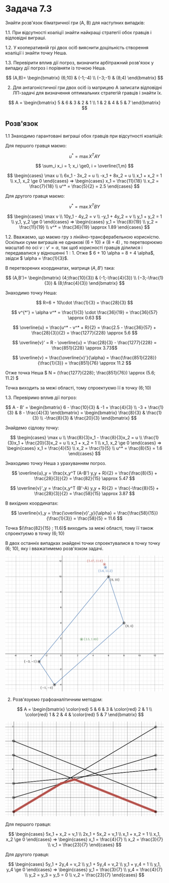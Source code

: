 # Задача 7.3

Знайти розв'язок біматричної гри (A, B) для наступних випадків:

1.1. При відсутності коаліції знайти найкращі стратегії обох гравців і відповідні виграші.

1.2. У кооперативній грі двох осіб вияснити доцільність створення коаліції і знайти точку Неша.

1.3. Перевірити вплив дії погроз, визначити арбітражний розв'язок у випадку дії погроз і
порівняти із точкою Неша.

$$ (A,B)= \begin{bmatrix}
   (6;10)   & (-1;-4) \\
   (−3;-1) & (8;4)
\end{bmatrix}
$$

2. Для антагоністичної гри двох осіб із матрицею А записати відповідні ЛП-задачі для визначення оптимальних стратегій гравців і знайти їх.

$$ A = \begin{bmatrix}
    5 & 6 & 3 & 2 & 1 \\
    1 & 2 & 4 & 5 & 7
\end{bmatrix}
$$

## Розв'язок

1.1 Знаходимо гарантовані виграші обох гравців при відсутності коаліцій: 

Для першого гравця маємо:

$$ u^* = \max X^T AY $$

$$ \sum_i x_i = 1; x_i \ge0, i = \overline{1,m} $$

$$ \begin{cases}
    \max u \\
   6x_1 - 3x_2 = u \\
    -x_1 + 8x_2 = u \\
    x_1 + x_2 = 1 \\
    x_1, x_2 \ge 0
\end{cases} ⇒ \begin{cases}
   x_1 = \frac{11}{18} \\
   x_2 = \frac{7}{18} \\
   u^* = \frac{5}{2} = 2.5
\end{cases}
$$

Для другого гравця маємо:

$$ v^* = \max X^T BY $$

$$ \begin{cases}
    \max v \\
   10y_1 - 4y_2 = v \\
    -y_1 + 4y_2 = v \\
    y_1 + y_2 = 1 \\
    y_1, y_2 \ge 0
\end{cases} ⇒ \begin{cases}
   y_1 = \frac{8}{19} \\
   y_2 = \frac{11}{19} \\
   v^* = \frac{36}{19} \approx 1.89
\end{cases}
$$

1.2. Вважаємо, що маємо гру з лінійно-трансферабельною корисністю. Оскільки суми виграшів не однакові $(6 + 10)$ ≠ $(8 + 4)$ , то перетворюємо масштаб по осі $v:v'=\alpha$, так щоб корисності гравців ділилися і передавалися у відношенні $1:1$. Отже $ 6 + 10 \alpha = 8 + 4 \alpha$, звідси $ \alpha = \frac{1}{3}$.

В перетворених координатах, матриця $(A, B')$ така:

$$ (A,B')= \begin{bmatrix}
   (4;\frac{10}{3})   & (-1;-\frac{4}{3}) \\
   (−3;-\frac{1}{3}) & (8;\frac{4}{3})
\end{bmatrix}
$$

Знаходимо точку Неша:

$$ R=6 + 10\cdot \frac{1}{3} = \frac{28}{3} $$ 

$$ v^{*'} = \alpha v^* = \frac{1}{3} \cdot \frac{36}{19} = \frac{36}{57} \approx 0.63 $$

$$ \overline{u} = \frac{u^* - v^* + R}{2} = \frac{2.5 - \frac{36}{57} + \frac{28}{3}}{2} = \frac{1277}{228} \approx 5.6 $$

$$ \overline{v}' = R - \overline{u} =  \frac{28}{3} - \frac{1277}{228} = \frac{851}{228} \approx 3.73$$

$$ \overline{v} = \frac{\overline{v}'}{\alpha} = \frac{\frac{851}{228}}{\frac{1}{3}} = \frac{851}{76} \approx 11.2 $$

Отже точка Неша $ N = (\frac{1277}{228}; \frac{851}{76}) \approx (5.6; 11.2) $

Точка виходить за межі області, тому спроектуємо її в точку $(6; 10)$

1.3. Перевіримо вплив дії погроз:

$$ A - B' = \begin{bmatrix}
   6 - \frac{10}{3} & -1 + \frac{4}{3} \\
   -3 + \frac{1}{3} & 8 - \frac{4}{3}
\end{bmatrix} = 
\begin{bmatrix}
   \frac{8}{3} & \frac{1}{3} \\
   -\frac{8}{3} & \frac{20}{3}
\end{bmatrix}
$$

Знайдемо сідлову точку:

$$ \begin{cases}
    \max u \\
   \frac{8}{3}x_1 - \frac{8}{3}x_2 = u \\
    \frac{1}{3}x_1 + \frac{20}{3}x_2 = u \\
    x_1 + x_2 = 1 \\
    x_1, x_2 \ge 0
\end{cases} ⇒ \begin{cases}
   x_1 = \frac{4}{5} \\
   x_2 = \frac{1}{5} \\
   u^* = \frac{8}{5} = 1.6
\end{cases}
$$

Знаходимо точку Неша з урахуванням погроз.

$$ \overline{u}_y = \frac{x_y^T (A-B') y_y + R}{2} = \frac{\frac{8}{5} + \frac{28}{3}}{2} = \frac{82}{15} \approx 5.47 $$

$$ \overline{v}'_y = \frac{x_y^T (B'-A) y_y + R}{2} = \frac{-\frac{8}{5} + \frac{28}{3}}{2} = \frac{58}{15} \approx 3.87 $$

В вихідних координатах:

$$ \overline{v}_y = \frac{\overline{v}'_y}{\alpha} = \frac{\frac{58}{15}}{\frac{1}{3}} = \frac{58}{5} = 11.6 $$

Точка $(\frac{82}{15} ; 11.6)$ виходить за межі області, тому її також спроектуємо в точку $(6; 10)$

В двох останніх випадках знайдені точки спроектувалися в точку точку (6; 10), яку і вважатимемо розв'язком задачі.

![img-7-2](img-7-2.png)

2. Розв'язуємо графоаналітичним методом:

$$ A = \begin{bmatrix}
    \color{red} 5 & 6 & 3 & \color{red} 2 & 1 \\
    \color{red} 1 & 2 & 4 & \color{red} 5 & 7
\end{bmatrix}
$$

![img-7-2-1](img-7-2-1.png)

Для першого гравця:

$$ \begin{cases}
   5x_1 +  x_2 = v_1 \\
   2x_1 + 5x_2 = v_1 \\
    x_1 + x_2 = 1 \\
    x_1, x_2 \ge 0
\end{cases} ⇒ \begin{cases}
   x_1 = \frac{4}{7} \\
   x_2 = \frac{3}{7} \\
   v_1 = \frac{23}{7} 
\end{cases}
$$

Для другого гравця:

$$ \begin{cases}
   5y_1 + 2y_4 = v_2 \\
    y_1 + 5y_4 = v_2 \\
    y_1 + y_4 = 1 \\
    y_1, y_4 \ge 0
\end{cases} ⇒ \begin{cases}
   y_1 = \frac{3}{7} \\
   y_4 = \frac{4}{7} \\
   y_2 = y_3 = y_5 = 0 \\
   v_2 = \frac{23}{7} 
\end{cases}
$$